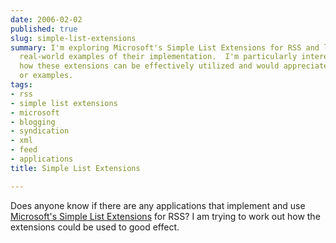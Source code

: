 ```yaml
---
date: 2006-02-02
published: true
slug: simple-list-extensions
summary: I'm exploring Microsoft's Simple List Extensions for RSS and looking for
  real-world examples of their implementation.  I'm particularly interested in seeing
  how these extensions can be effectively utilized and would appreciate any insights
  or examples.
tags:
- rss
- simple list extensions
- microsoft
- blogging
- syndication
- xml
- feed
- applications
title: Simple List Extensions

---
```

Does anyone know if there are any applications that implement and use <a href="http://blogs.msdn.com/rssteam/articles/SimpleListExtensionsExplained.aspx">Microsoft's Simple List Extensions</a> for RSS?  I am trying to work out how the extensions could be used to good effect.<p />

